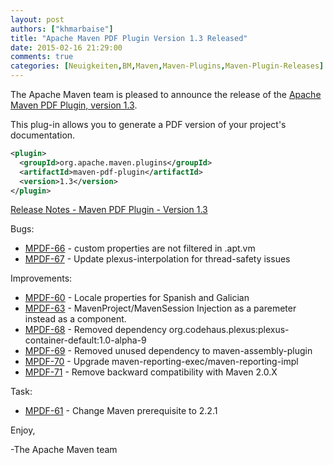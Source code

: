 ```yaml
---
layout: post
authors: ["khmarbaise"]
title: "Apache Maven PDF Plugin Version 1.3 Released"
date: 2015-02-16 21:29:00
comments: true
categories: [Neuigkeiten,BM,Maven,Maven-Plugins,Maven-Plugin-Releases]
---
```

The Apache Maven team is pleased to announce the release of the 
[Apache Maven PDF Plugin, version 1.3](https://maven.apache.org/plugins/maven-pdf-plugin/).

This plug-in allows you to generate a PDF version of your project's
documentation.

``` xml
<plugin>
  <groupId>org.apache.maven.plugins</groupId>
  <artifactId>maven-pdf-plugin</artifactId>
  <version>1.3</version>
</plugin>
```

<!-- more -->

[Release Notes - Maven PDF Plugin - Version 1.3](http://jira.codehaus.org/secure/ReleaseNote.jspa?projectId=11932&version=18950)

Bugs:

 * [MPDF-66](https://issues.apache.org/jira/browse/MPDF-66) - custom properties are not filtered in .apt.vm
 * [MPDF-67](https://issues.apache.org/jira/browse/MPDF-67) - Update plexus-interpolation for thread-safety issues

Improvements:

 * [MPDF-60](https://issues.apache.org/jira/browse/MPDF-60) - Locale properties for Spanish and Galician
 * [MPDF-63](https://issues.apache.org/jira/browse/MPDF-63) - MavenProject/MavenSession Injection as a paremeter instead as a component.
 * [MPDF-68](https://issues.apache.org/jira/browse/MPDF-68) - Removed dependency org.codehaus.plexus:plexus-container-default:1.0-alpha-9
 * [MPDF-69](https://issues.apache.org/jira/browse/MPDF-69) - Removed unused dependency to maven-assembly-plugin
 * [MPDF-70](https://issues.apache.org/jira/browse/MPDF-70) - Upgrade maven-reporting-exec/maven-reporting-impl
 * [MPDF-71](https://issues.apache.org/jira/browse/MPDF-71) - Remove backward compatibility with Maven 2.0.X

Task:

 * [MPDF-61](https://issues.apache.org/jira/browse/MPDF-61) - Change Maven prerequisite to 2.2.1

Enjoy,

-The Apache Maven team
